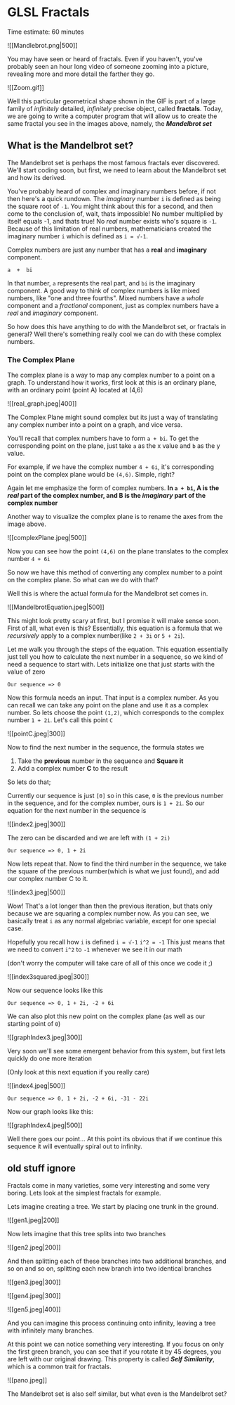 # GLSL Fractals
Time estimate: 60 minutes

![[Mandlebrot.png|500]]

You may have seen or heard of fractals. Even if you haven't, you've probably seen an hour long video of someone zooming into a picture, revealing more and more detail the farther they go.

![[Zoom.gif]]

Well this particular geometrical shape shown in the GIF is part of a large family of *infinitely* detailed, *infinitely* precise object, called **fractals**. Today, we are going to write a computer program that will allow us to create the same fractal you see in the images above, namely, the ***Mandelbrot set***


## What is the Mandelbrot set?
The Mandelbrot set is perhaps the most famous fractals ever discovered. We'll start coding soon, but first, we need to learn about the Mandelbrot set and how its derived.

You've probably heard of complex and imaginary numbers before, if not then here's a quick rundown. The *imaginary* number `i` is defined as being the square root of `-1`. You might think about this for a second, and then come to the conclusion of, wait, thats impossible! No number multiplied by itself equals -1, and thats true! No *real* number exists who's square is `-1`. Because of this limitation of real numbers, mathematicians created the imaginary number `i` which is defined as `i = √-1`.

Complex numbers are just any number that has a **real** and **imaginary** component.

`a  +  bi`

In that number, `a` represents the real part, and `bi` is the imaginary component. A good way to think of complex numbers is like mixed numbers, like "one and three fourths". Mixed numbers have a *whole* component and a *fractional* component, just as complex numbers have a *real* and *imaginary* component.

So how does this have anything to do with the Mandelbrot set, or fractals in general? Well there's something really cool we can do with these complex numbers.

### The Complex Plane
The complex plane is a way to map any complex number to a point on a graph. To understand how it works, first look at this is an ordinary plane, with an ordinary point (point A) located at (4,6)

![[real_graph.jpeg|400]]

The Complex Plane might sound complex but its just a way of translating any complex number into a point on a graph, and vice versa.

You'll recall that complex numbers have to form `a + bi`. To get the corresponding point on the plane, just take `a` as the x value and `b` as the y value.

For example, if we have the complex number `4 + 6i`, it's corresponding point on the complex plane would be `(4,6)`. Simple, right?

Again let me emphasize the form of complex numbers. **In `a + bi`, A is the *real* part of the complex number, and B is the *imaginary* part of the complex number**

Another way to visualize the complex plane is to rename the axes from the image above.

![[complexPlane.jpeg|500]]

Now you can see how the point `(4,6)` on the plane translates to the complex number `4 + 6i`

So now we have this method of converting any complex number to a point on the complex plane. So what can we do with that?

Well this is where the actual formula for the Mandelbrot set comes in.

![[MandelbrotEquation.jpeg|500]]

This might look pretty scary at first, but I promise it will make sense soon. First of all, what even is this? Essentially, this equation is a formula that we *recursively* apply to a complex number(like `2 + 3i`  or  `5 + 2i`). 

Let me walk you through the steps of the equation. This equation essentially just tell you how to calculate the next number in a sequence, so we kind of need a sequence to start with. Lets initialize one that just starts with the value of zero

`Our sequence => 0`

Now this formula needs an input. That input is a complex number. As you can recall we can take any point on the plane and use it as a complex number. So lets choose the point `(1,2)`, which corresponds to the complex number `1 + 2i`. Let's call this point `C`

![[pointC.jpeg|300]]

Now to find the next number in the sequence, the formula states we
1. Take the **previous** number in the sequence and **Square it**
2. Add a complex number **C** to the result

So lets do that;

Currently our sequence is just `[0]` so in this case, `0` is the previous number in the sequence, and for the complex number, ours is `1 + 2i`. So our equation for the next number in the sequence is

![[index2.jpeg|300]]

The zero can be discarded and we are left with `(1 + 2i)`

`Our sequence => 0, 1 + 2i`

Now lets repeat that. Now to find the third number in the sequence, we take the square of the previous number(which is what we just found), and add our complex number C to it.

![[index3.jpeg|500]]

Wow! That's a lot longer than then the previous iteration, but thats only because we are squaring a complex number now. As you can see, we basically treat `i` as any normal algebriac variable, except for one special case.

Hopefully you recall how `i` is defined
	`i = √-1`
	`i^2 = -1`
This just means that we need to convert `i^2` to `-1` whenever we see it in our math

(don't worry the computer will take care of all of this once we code it ;)

![[index3squared.jpeg|300]]

Now our sequence looks like this

`Our sequence => 0, 1 + 2i, -2 + 6i`

We can also plot this new point on the complex plane (as well as our starting point of `0`)

![[graphIndex3.jpeg|300]]

Very soon we'll see some emergent behavior from this system, but first lets quickly do one more iteration

(Only look at this next equation if you really care)

![[index4.jpeg|500]]

`Our sequence => 0, 1 + 2i, -2 + 6i, -31 - 22i`

Now our graph looks like this:

![[graphIndex4.jpeg|500]]

Well there goes our point... At this point its obvious that if we continue this sequence it will eventually spiral out to infinity.


## old stuff ignore

Fractals come in many varieties, some very interesting and some very boring. Lets look at the simplest fractals for example.

Lets imagine creating a tree. We start by placing one trunk in the ground.

![[gen1.jpeg|200]]

Now lets imagine that this tree splits into two branches

![[gen2.jpeg|200]]

And then splitting each of these branches into two additional branches, and so on and so on, splitting each new branch into two identical branches

![[gen3.jpeg|300]]

![[gen4.jpeg|300]]

![[gen5.jpeg|400]]

And you can imagine this process continuing onto infinity, leaving a tree with infinitely many branches.

At this point we can notice something very interesting. If you focus on only the first green branch, you can see that if you rotate it by 45 degrees, you are left with our original drawing. This property is called ***Self Similarity***, which is a common trait for fractals.

![[pano.jpeg]]

The Mandelbrot set is also self similar, but what even is the Mandelbrot set?

